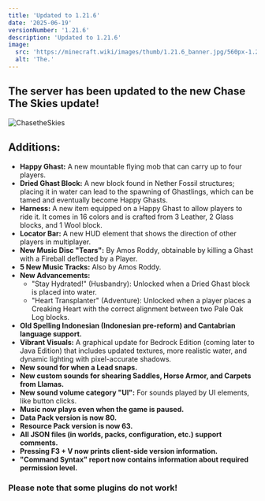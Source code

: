 ```yaml
---
title: 'Updated to 1.21.6'
date: '2025-06-19'
versionNumber: '1.21.6'
description: 'Updated to 1.21.6'
image:
  src: 'https://minecraft.wiki/images/thumb/1.21.6_banner.jpg/560px-1.21.6_banner.jpg?070a1'
  alt: 'The.'
---
```


## The server has been updated to the new Chase The Skies update!

![ChasetheSkies](https://minecraft.wiki/images/thumb/1.21.6_banner.jpg/560px-1.21.6_banner.jpg?070a1)


## Additions:

* **Happy Ghast:** A new mountable flying mob that can carry up to four players.
* **Dried Ghast Block:** A new block found in Nether Fossil structures; placing it in water can lead to the spawning of Ghastlings, which can be tamed and eventually become Happy Ghasts.
* **Harness:** A new item equipped on a Happy Ghast to allow players to ride it. It comes in 16 colors and is crafted from 3 Leather, 2 Glass blocks, and 1 Wool block.
* **Locator Bar:** A new HUD element that shows the direction of other players in multiplayer.
* **New Music Disc "Tears":** By Amos Roddy, obtainable by killing a Ghast with a Fireball deflected by a Player.
* **5 New Music Tracks:** Also by Amos Roddy.
* **New Advancements:**
    * "Stay Hydrated!" (Husbandry): Unlocked when a Dried Ghast block is placed into water.
    * "Heart Transplanter" (Adventure): Unlocked when a player places a Creaking Heart with the correct alignment between two Pale Oak Log blocks.
* **Old Spelling Indonesian (Indonesian pre-reform) and Cantabrian language support.**
* **Vibrant Visuals:** A graphical update for Bedrock Edition (coming later to Java Edition) that includes updated textures, more realistic water, and dynamic lighting with pixel-accurate shadows.
* **New sound for when a Lead snaps.**
* **New custom sounds for shearing Saddles, Horse Armor, and Carpets from Llamas.**
* **New sound volume category "UI":** For sounds played by UI elements, like button clicks.
* **Music now plays even when the game is paused.**
* **Data Pack version is now 80.**
* **Resource Pack version is now 63.**
* **All JSON files (in worlds, packs, configuration, etc.) support comments.**
* **Pressing F3 + V now prints client-side version information.**
* **"Command Syntax" report now contains information about required permission level.**

### Please note that some plugins do not work!
